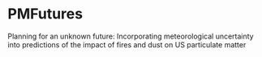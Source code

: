 # PMFutures
Planning for an unknown future: Incorporating meteorological uncertainty into predictions of the impact of fires and dust on US particulate matter

